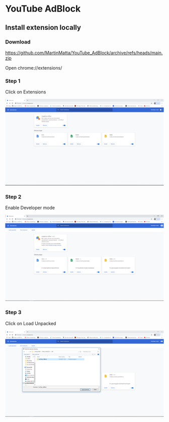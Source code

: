 # YouTube AdBlock

## Install extension locally

### Download
https://github.com/MartinMatta/YouTube_AdBlock/archive/refs/heads/main.zip

Open chrome://extensions/

### Step 1
Click on Extensions

<p align="center">
  <img alt="step 1" src="assets/step1.PNG">
</p>

### Step 2
Enable Developer mode

<p align="center">
  <img alt="step 2" src="assets/step2.PNG">
</p>

### Step 3
Click on Load Unpacked

<p align="center">
  <img alt="step 3" src="assets/step3.PNG">
</p>
